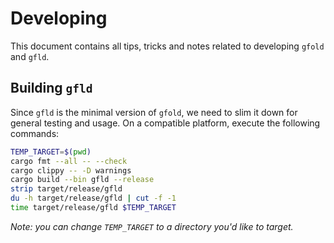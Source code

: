 # Developing

This document contains all tips, tricks and notes related to developing `gfold` and `gfld`.

## Building `gfld`

Since `gfld` is the minimal version of `gfold`, we need to slim it down for general testing and usage.
On a compatible platform, execute the following commands:

```sh
TEMP_TARGET=$(pwd)
cargo fmt --all -- --check
cargo clippy -- -D warnings
cargo build --bin gfld --release
strip target/release/gfld
du -h target/release/gfld | cut -f -1
time target/release/gfld $TEMP_TARGET
```

*Note: you can change `TEMP_TARGET` to a directory you'd like to target.*